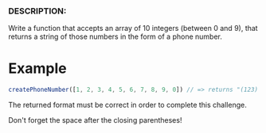 ### DESCRIPTION:

Write a function that accepts an array of 10 integers (between 0 and 9), that returns a string of those numbers in the form of a phone number.

# Example
```js
createPhoneNumber([1, 2, 3, 4, 5, 6, 7, 8, 9, 0]) // => returns "(123) 456-7890"
```

The returned format must be correct in order to complete this challenge.

Don't forget the space after the closing parentheses!